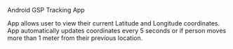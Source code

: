 Android GSP Tracking App

App allows user to view their current Latitude and Longitude coordinates. 
App automatically updates coordinates every 5 seconds or if person moves more than 1 meter from their previous location.
